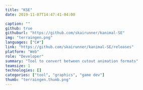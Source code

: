 ```yaml
---
title: "KSE"
date: 2019-11-07T14:47:41-04:00

caption: ""
github: true
githuburl: "https://github.com/skairunner/kanimal-SE"
img: "terraingen.png"
languages: ["C#"]
link: "https://github.com/skairunner/kanimal-SE/releases"
platform: "Web"
role: "Developer"
summary: "Tool to convert between cutout animation formats"
teamsize: 1
technologies: []
categories: ["tool", "graphics", "game dev"]
thumb: "terraingen.thumb.png"
---
```


